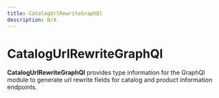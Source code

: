 ```yaml
---
title: CatalogUrlRewriteGraphQl
description: N/A
---
```


# CatalogUrlRewriteGraphQl

**CatalogUrlRewriteGraphQl** provides type information for the GraphQl module
to generate url rewrite fields for catalog and product information endpoints.

